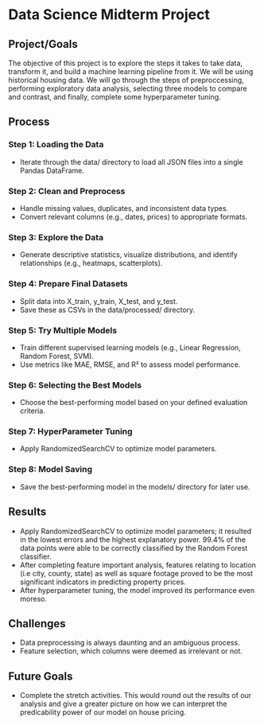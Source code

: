 # Data Science Midterm Project

## Project/Goals
The objective of this project is to explore the steps it takes to take data, transform it, and build a machine learning pipeline from it. We will be using historical housing data. We will go through the steps of preproccessing, performing exploratory data analysis, selecting three models to compare and contrast, and finally, complete some hyperparameter tuning. 

## Process
### Step 1: Loading the Data
- Iterate through the data/ directory to load all JSON files into a single Pandas DataFrame.
### Step 2: Clean and Preprocess
- Handle missing values, duplicates, and inconsistent data types.
- Convert relevant columns (e.g., dates, prices) to appropriate formats.
### Step 3: Explore the Data
- Generate descriptive statistics, visualize distributions, and identify relationships (e.g., heatmaps, scatterplots).
### Step 4: Prepare Final Datasets
- Split data into X_train, y_train, X_test, and y_test.
- Save these as CSVs in the data/processed/ directory.
### Step 5: Try Multiple Models
- Train different supervised learning models (e.g., Linear Regression, Random Forest, SVM).
- Use metrics like MAE, RMSE, and R² to assess model performance.
### Step 6: Selecting the Best Models
- Choose the best-performing model based on your defined evaluation criteria.
### Step 7: HyperParameter Tuning
- Apply RandomizedSearchCV to optimize model parameters.
### Step 8: Model Saving
- Save the best-performing model in the models/ directory for later use.


## Results
- Apply RandomizedSearchCV to optimize model parameters; it resulted in the lowest errors and the highest explanatory power. 99.4% of the data points were able to be correctly classified by the Random Forest classifier.
- After completing feature important analysis, features relating to location (i.e city, county, state) as well as square footage proved to be the most significant indicators in predicting property prices.
- After hyperparameter tuning, the model improved its performance even moreso.
## Challenges 
- Data preprocessing is always daunting and an ambiguous process.
- Feature selection, which columns were deemed as irrelevant or not.

## Future Goals
- Complete the stretch activities. This would round out the results of our analysis and give a greater picture on how we can interpret the predicability power of our model on house pricing.
